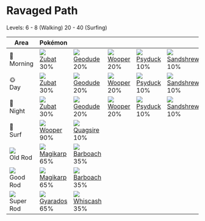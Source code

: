 # Ravaged Path
Levels: 6 - 8 (Walking) 20 - 40 (Surfing)

Area                         | Pokémon                          | &nbsp;                           | &nbsp;                           | &nbsp;                           | &nbsp;                           | &nbsp;                           
---                          | ---                              | ---                              | ---                              | ---                              | ---                              | ---                              
🌅<br>Morning                 | ![][041]<br> [Zubat]<br> 30%    | ![][074]<br> [Geodude]<br> 20%  | ![][194]<br> [Wooper]<br> 20%   | ![][054]<br> [Psyduck]<br> 10%  | ![][027]<br> [Sandshrew]<br> 10%| ![][296]<br> [Makuhita]<br> 10% 
🌞<br>Day                     | ![][041]<br> [Zubat]<br> 30%    | ![][074]<br> [Geodude]<br> 20%  | ![][194]<br> [Wooper]<br> 20%   | ![][054]<br> [Psyduck]<br> 10%  | ![][027]<br> [Sandshrew]<br> 10%| ![][296]<br> [Makuhita]<br> 10% 
🌙<br>Night                   | ![][041]<br> [Zubat]<br> 30%    | ![][074]<br> [Geodude]<br> 20%  | ![][194]<br> [Wooper]<br> 20%   | ![][054]<br> [Psyduck]<br> 10%  | ![][027]<br> [Sandshrew]<br> 10%| ![][296]<br> [Makuhita]<br> 10% 
🌊<br> Surf                   | ![][194]<br> [Wooper]<br> 90%   | ![][195]<br> [Quagsire]<br> 10% 
![][old-rod]<br> Old Rod     | ![][129]<br> [Magikarp]<br> 65% | ![][339]<br> [Barboach]<br> 35% 
![][good-rod]<br> Good Rod   | ![][129]<br> [Magikarp]<br> 65% | ![][339]<br> [Barboach]<br> 35% 
![][super-rod]<br> Super Rod | ![][130]<br> [Gyarados]<br> 65% | ![][340]<br> [Whiscash]<br> 35% 


[Sandshrew]: /pokemon_changes/027/
[Zubat]: /pokemon_changes/041/
[Psyduck]: /pokemon_changes/054/
[Geodude]: /pokemon_changes/074/
[Magikarp]: /pokemon_changes/129/
[Gyarados]: /pokemon_changes/130/
[Wooper]: /pokemon_changes/194/
[Quagsire]: /pokemon_changes/195/
[Makuhita]: /pokemon_changes/296/
[Barboach]: /pokemon_changes/339/
[Whiscash]: /pokemon_changes/340/
[good-rod]: /img/items/good-rod.png
[old-rod]: /img/items/old-rod.png
[super-rod]: /img/items/super-rod.png
[027]: /img/pokemon/027.png
[041]: /img/pokemon/041.png
[054]: /img/pokemon/054.png
[074]: /img/pokemon/074.png
[129]: /img/pokemon/129.png
[130]: /img/pokemon/130.png
[194]: /img/pokemon/194.png
[195]: /img/pokemon/195.png
[296]: /img/pokemon/296.png
[339]: /img/pokemon/339.png
[340]: /img/pokemon/340.png
